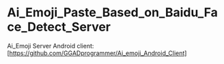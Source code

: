 # Ai_Emoji_Paste_Based_on_Baidu_Face_Detect_Server
Ai_Emoji Server
Android client:[https://github.com/GGADprogrammer/Ai_emoji_Android_Client]


